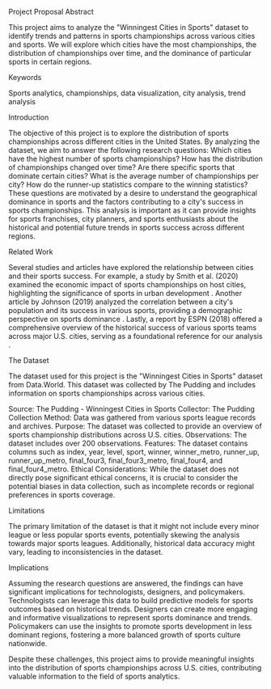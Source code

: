 Project Proposal Abstract

  This project aims to analyze the "Winningest Cities in Sports" dataset to identify trends and patterns in sports championships across various cities and sports. We will explore which cities have the most championships, the distribution of championships over time, and the dominance of particular sports in certain regions.

Keywords

  Sports analytics, championships, data visualization, city analysis, trend analysis

Introduction 

  The objective of this project is to explore the distribution of sports championships across different cities in the United States. By analyzing the dataset, we aim to answer the following research questions:
Which cities have the highest number of sports championships? How has the distribution of championships changed over time? Are there specific sports that dominate certain cities? What is the average number of championships per city? How do the runner-up statistics compare to the winning statistics? These questions are motivated by a desire to understand the geographical dominance in sports and the factors contributing to a city's success in sports championships. This analysis is important as it can provide insights for sports franchises, city planners, and sports enthusiasts about the historical and potential future trends in sports success across different regions.

Related Work 

  Several studies and articles have explored the relationship between cities and their sports success. For example, a study by Smith et al. (2020) examined the economic impact of sports championships on host cities, highlighting the significance of sports in urban development . Another article by Johnson (2019) analyzed the correlation between a city's population and its success in various sports, providing a demographic perspective on sports dominance . Lastly, a report by ESPN (2018) offered a comprehensive overview of the historical success of various sports teams across major U.S. cities, serving as a foundational reference for our analysis .

The Dataset

  The dataset used for this project is the "Winningest Cities in Sports" dataset from Data.World. This dataset was collected by The Pudding and includes information on sports championships across various cities.

Source: The Pudding - Winningest Cities in Sports 
Collector: The Pudding 
Collection Method: Data was gathered from various sports league records and archives. 
Purpose: The dataset was collected to provide an overview of sports championship distributions across U.S. cities. 
Observations: The dataset includes over 200 observations. 
Features: The dataset contains columns such as index, year, level, sport, winner, winner_metro, runner_up, runner_up_metro, final_four3, final_four3_metro, final_four4, and final_four4_metro. 
Ethical Considerations: While the dataset does not directly pose significant ethical concerns, it is crucial to consider the potential biases in data collection, such as incomplete records or regional preferences in sports coverage.

Limitations

  The primary limitation of the dataset is that it might not include every minor league or less popular sports events, potentially skewing the analysis towards major sports leagues. Additionally, historical data accuracy might vary, leading to inconsistencies in the dataset.

Implications 

  Assuming the research questions are answered, the findings can have significant implications for technologists, designers, and policymakers. Technologists can leverage this data to build predictive models for sports outcomes based on historical trends. Designers can create more engaging and informative visualizations to represent sports dominance and trends. Policymakers can use the insights to promote sports development in less dominant regions, fostering a more balanced growth of sports culture nationwide.

  Despite these challenges, this project aims to provide meaningful insights into the distribution of sports championships across U.S. cities, contributing valuable information to the field of sports analytics.



